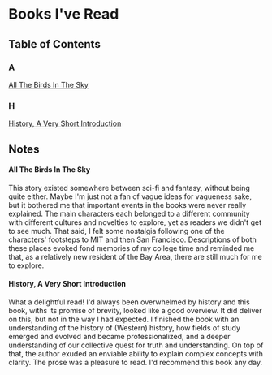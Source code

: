 # Books I've Read

## Table of Contents

### A

[All The Birds In The Sky](#all-the-birds-in-the-sky)


### H

[History, A Very Short Introduction](#history-a-very-short-introduction)

## Notes

#### All The Birds In The Sky

This story existed somewhere between sci-fi and fantasy, without being quite either. Maybe I'm just not a fan of vague ideas for vagueness sake, but it bothered me that important events in the books were never really explained. The main characters each belonged to a different community with different cultures and novelties to explore, yet as readers we didn't get to see much. That said, I felt some nostalgia following one of the characters' footsteps to MIT and then San Francisco. Descriptions of both these places evoked fond memories of my college time and reminded me that, as a relatively new resident of the Bay Area, there are still much for me to explore.

#### History, A Very Short Introduction

What a delightful read! I'd always been overwhelmed by history and this book, withs its promise of brevity, looked like a good overview. It did deliver on this, but not in the way I had expected. I finished the book with an understanding of the history of (Western) history, how fields of study emerged and evolved and became professionalized, and a deeper understanding of our collective quest for truth and understanding. On top of that, the author exuded an enviable ability to explain complex concepts with clarity. The prose was a pleasure to read. I'd recommend this book any day. 
